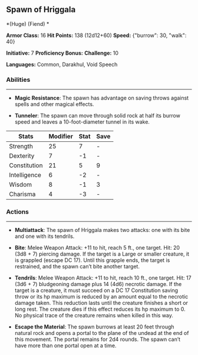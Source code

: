 ## Spawn of Hriggala
*(Huge) (Fiend) *

**Armor Class:** 16
**Hit Points:** 138 (12d12+60)
**Speed:** {"burrow": 30, "walk": 40}

**Initiative:** 7
**Proficiency Bonus:**
**Challenge:** 10

**Languages:** Common, Darakhul, Void Speech

### Abilities
 --- 
- **Magic Resistance**: The spawn has advantage on saving throws against spells and other magical effects.

- **Tunneler**: The spawn can move through solid rock at half its burrow speed and leaves a 10-foot-diameter tunnel in its wake.



| Stats | Modifier | Stat | Save
| ---- | ---- | ---- | ---- |
| Strength | 25 | 7 | - |
| Dexterity | 7 | -1 | - |
| Constitution | 21 | 5 | 9 |
| Intelligence | 6 | -2 | - |
| Wisdom | 8 | -1 | 3 |
| Charisma | 4 | -3 | - |

### Actions
 --- 
- **Multiattack**: The spawn of Hriggala makes two attacks: one with its bite and one with its tendrils.

- **Bite**: Melee Weapon Attack: +11 to hit, reach 5 ft., one target. Hit: 20 (3d8 + 7) piercing damage. If the target is a Large or smaller creature, it is grappled (escape DC 17). Until this grapple ends, the target is restrained, and the spawn can’t bite another target.

- **Tendrils**: Melee Weapon Attack: +11 to hit, reach 10 ft., one target. Hit: 17 (3d6 + 7) bludgeoning damage plus 14 (4d6) necrotic damage. If the target is a creature, it must succeed on a DC 17 Constitution saving throw or its hp maximum is reduced by an amount equal to the necrotic damage taken. This reduction lasts until the creature finishes a short or long rest. The creature dies if this effect reduces its hp maximum to 0. No physical trace of the creature remains when killed in this way.

- **Escape the Material**: The spawn burrows at least 20 feet through natural rock and opens a portal to the plane of the undead at the end of this movement. The portal remains for 2d4 rounds. The spawn can’t have more than one portal open at a time.

